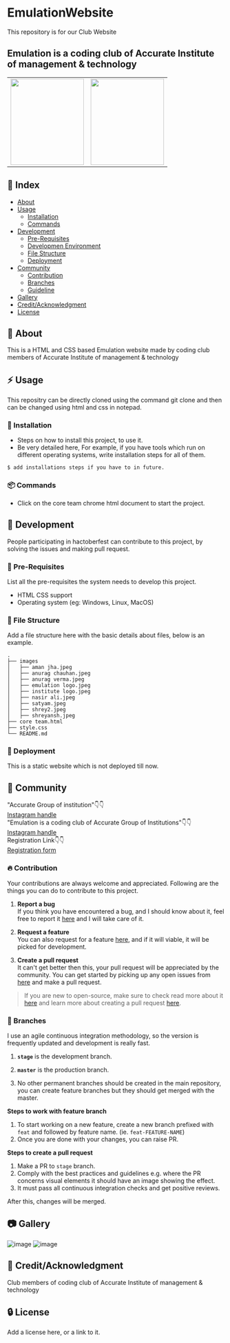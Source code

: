 # EmulationWebsite
This repository is for our Club Website
<h2>Emulation is a coding club of Accurate Institute of management & technology </h2>
<table>
  <tr>
    <td><image src="images/emulation logo.jpg" width=170 height=200></image></td>
    <td><image src= "images/institute logo.png" width=170 height=200></image></td>
  </tr>
</table>

## :ledger: Index

- [About](#beginner-about)
- [Usage](#zap-usage)
  - [Installation](#electric_plug-installation)
  - [Commands](#package-commands)
- [Development](#wrench-development)
  - [Pre-Requisites](#notebook-pre-requisites)
  - [Developmen Environment](#nut_and_bolt-development-environment)
  - [File Structure](#file_folder-file-structure)
  - [Deployment](#rocket-deployment)  
- [Community](#cherry_blossom-community)
  - [Contribution](#fire-contribution)
  - [Branches](#cactus-branches)
  - [Guideline](#exclamation-guideline)  
- [Gallery](#camera-gallery)
- [Credit/Acknowledgment](#star2-creditacknowledgment)
- [License](#lock-license)

##  :beginner: About
This is a HTML and CSS based Emulation website made by coding club members of Accurate Institute of management & technology

## :zap: Usage
This repositry can be directly cloned using the command git clone <url of the repositry>
and then can be changed using html and css in notepad.

###  :electric_plug: Installation
- Steps on how to install this project, to use it.
- Be very detailed here, For example, if you have tools which run on different operating systems, write installation steps for all of them.

```
$ add installations steps if you have to in future.
```

###  :package: Commands
- Click on the core team chrome html document to start the project.

##  :wrench: Development
People participating in hactoberfest can contribute to this project, by solving the issues and making pull request.

### :notebook: Pre-Requisites
List all the pre-requisites the system needs to develop this project.
- HTML CSS support
- Operating system (eg: Windows, Linux, MacOS)

###  :file_folder: File Structure
Add a file structure here with the basic details about files, below is an example.

```
.
├── images
│   ├── aman jha.jpeg
│   ├── anurag chauhan.jpeg
│   ├── anurag verma.jpeg
│   ├── emulation logo.jpeg
│   ├── institute logo.jpeg
│   ├── nasir ali.jpeg
│   ├── satyam.jpeg
│   ├── shrey2.jpeg
│   ├── shreyansh.jpeg
├── core team.html
├── style.css
└── README.md
```

### :rocket: Deployment
This is a static website which is not deployed till now.

## :cherry_blossom: Community
"Accurate Group of institution"👇👇<br>
  <a href="https://www.instagram.com/accuratecollege/">Instagram handle</a><br>
"Emulation is a coding club of Accurate Group of Institutions"👇👇<br>
  <a href="https://www.instagram.com/emulation_accurate/">Instagram handle</a><br>
  Registration Link👇👇<br>
  <a href="[forms.gle/HuKnKjjJtQNdw6Ny7](https://docs.google.com/forms/d/e/1FAIpQLSddmkA485zSTuB5ihh3e-Tg755NNrjntyWGkxzhmCeci5l1Lg/viewform)">Registration form</a>

 ###  :fire: Contribution

 Your contributions are always welcome and appreciated. Following are the things you can do to contribute to this project.

 1. **Report a bug** <br>
 If you think you have encountered a bug, and I should know about it, feel free to report it [here]() and I will take care of it.

 2. **Request a feature** <br>
 You can also request for a feature [here](), and if it will viable, it will be picked for development.  

 3. **Create a pull request** <br>
 It can't get better then this, your pull request will be appreciated by the community. You can get started by picking up any open issues from [here]() and make a pull request.

 > If you are new to open-source, make sure to check read more about it [here](https://www.digitalocean.com/community/tutorial_series/an-introduction-to-open-source) and learn more about creating a pull request [here](https://www.digitalocean.com/community/tutorials/how-to-create-a-pull-request-on-github).


 ### :cactus: Branches

 I use an agile continuous integration methodology, so the version is frequently updated and development is really fast.

1. **`stage`** is the development branch.

2. **`master`** is the production branch.

3. No other permanent branches should be created in the main repository, you can create feature branches but they should get merged with the master.

**Steps to work with feature branch**

1. To start working on a new feature, create a new branch prefixed with `feat` and followed by feature name. (ie. `feat-FEATURE-NAME`)
2. Once you are done with your changes, you can raise PR.

**Steps to create a pull request**

1. Make a PR to `stage` branch.
2. Comply with the best practices and guidelines e.g. where the PR concerns visual elements it should have an image showing the effect.
3. It must pass all continuous integration checks and get positive reviews.

After this, changes will be merged.

##  :camera: Gallery
  ![image](https://user-images.githubusercontent.com/95741246/193998334-3a0270d6-c9ec-418c-8422-b0e4eda9aec7.png)
  ![image](https://user-images.githubusercontent.com/95741246/193998436-07c112c1-9ed0-4f66-aab6-91801f92593e.png)

## :star2: Credit/Acknowledgment
Club members of coding club of Accurate Institute of management & technology

##  :lock: License
Add a license here, or a link to it.
